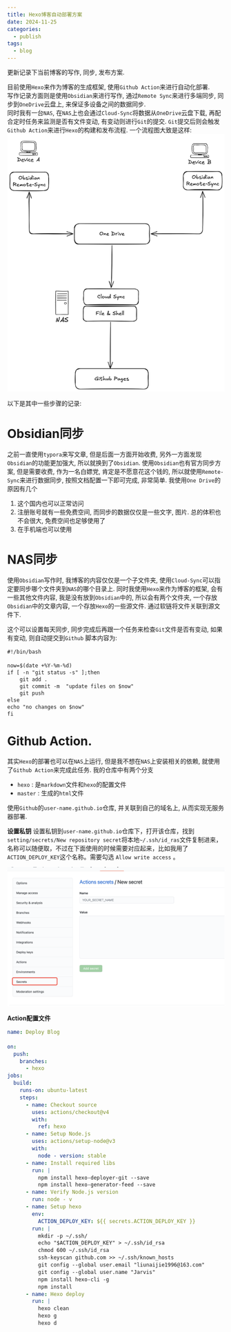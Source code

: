 ```yaml
---
title: Hexo博客自动部署方案
date: 2024-11-25
categories:
  - publish
tags:
  - blog
---
```

更新记录下当前博客的写作, 同步, 发布方案.

目前使用`Hexo`来作为博客的生成框架, 使用`Github Action`来进行自动化部署.  
写作记录方面则是使用`Obsidian`来进行写作, 通过`Remote Sync`来进行多端同步, 同步到`OneDrive`云盘上, 来保证多设备之间的数据同步.   
同时我有一台`NAS`, 在`NAS`上也会通过`Cloud-Sync`将数据从`OneDrive`云盘下载, 再配合定时任务来监测是否有文件变动, 有变动则进行`Git`的提交. 
`Git`提交后则会触发`Github Action`来进行`Hexo`的构建和发布流程.
一个流程图大致是这样:
![](https://raw.githubusercontent.com/liunaijie/images/master/202411251431188.png)


以下是其中一些步骤的记录:

# Obsidian同步
之前一直使用`typora`来写文章, 但是后面一方面开始收费, 另外一方面发现`Obsidian`的功能更加强大, 所以就换到了`Obsidian`. 
使用`Obsidian`也有官方同步方案, 但是需要收费, 作为一名白嫖党, 肯定是不愿意花这个钱的, 所以就使用`Remote-Sync`来进行数据同步, 按照文档配置一下即可完成, 非常简单.
我使用`One Drive`的原因有几个
1. 这个国内也可以正常访问
2. 注册账号就有一些免费空间, 而同步的数据仅仅是一些文字, 图片. 总的体积也不会很大, 免费空间也足够使用了
3. 在手机端也可以使用

# NAS同步
使用`Obsidian`写作时, 我博客的内容仅仅是一个子文件夹, 使用`Cloud-Sync`可以指定要同步哪个文件夹到`NAS`的哪个目录上.
同时我使用`Hexo`来作为博客的框架, 会有一些其他文件内容, 我是没有放到`Obsidian`中的, 所以会有两个文件夹, 一个存放`Obsidian`中的文章内容, 一个存放`Hexo`的一些源文件.
通过软链将文件关联到源文件下. 

这个可以设置每天同步, 同步完成后再跟一个任务来检查`Git`文件是否有变动, 如果有变动, 则自动提交到`Github`
脚本内容为: 

```shell
#!/bin/bash

now=$(date +%Y-%m-%d)
if [ -n "git status -s" ];then
    git add .
    git commit -m  "update files on $now"
    git push
else 
echo "no changes on $now"    
fi
```

# Github Action.

其实`Hexo`的部署也可以在`NAS`上运行, 但是我不想在`NAS`上安装相关的依赖, 就使用了`Github Action`来完成此任务.
我的仓库中有两个分支
- `hexo` : 是`markdown`文件和`hexo`的配置文件
- `master` : 生成的`html`文件

使用`Github`的`user-name.github.io`仓库, 并关联到自己的域名上, 从而实现无服务器部署.

**设置私钥**
设置私钥到`user-name.github.io`仓库下，打开该仓库，找到`setting/secrets/New repository secret`将本地`~/.ssh/id_ras`文件复制进来，名称可以随便取，不过在下面使用的时候需要对应起来，比如我用了`ACTION_DEPLOY_KEY`这个名称。需要勾选 `Allow write access` 。


![](https://raw.githubusercontent.com/liunaijie/images/master/20210123154250.png)

**Action配置文件**

```yaml
name: Deploy Blog

on:
  push:
    branches:
      - hexo
jobs:
  build:
    runs-on: ubuntu-latest
    steps:
      - name: Checkout source
        uses: actions/checkout@v4
        with:   
          ref: hexo
      - name: Setup Node.js
        uses: actions/setup-node@v3
        with:
          node - version: stable
      - name: Install required libs
        run: |
          npm install hexo-deployer-git --save          
          npm install hexo-generator-feed --save
      - name: Verify Node.js version
        run: node - v   
      - name: Setup hexo
        env:
          ACTION_DEPLOY_KEY: ${{ secrets.ACTION_DEPLOY_KEY }}
        run: |
          mkdir -p ~/.ssh/
          echo "$ACTION_DEPLOY_KEY" > ~/.ssh/id_rsa
          chmod 600 ~/.ssh/id_rsa
          ssh-keyscan github.com >> ~/.ssh/known_hosts
          git config --global user.email "liunaijie1996@163.com"
          git config --global user.name "Jarvis"
          npm install hexo-cli -g
          npm install 
      - name: Hexo deploy
        run: |
          hexo clean
          hexo g
          hexo d
```


